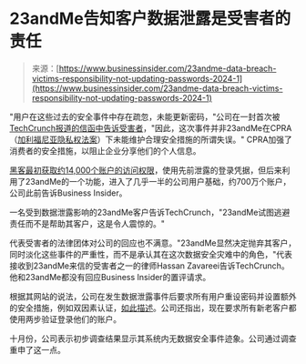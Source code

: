 <!--yml

category: 未分类

date: 2024-05-27 15:05:40

-->

# 23andMe告知客户数据泄露是受害者的责任

> 来源：[https://www.businessinsider.com/23andme-data-breach-victims-responsibility-not-updating-passwords-2024-1](https://www.businessinsider.com/23andme-data-breach-victims-responsibility-not-updating-passwords-2024-1)

"用户在这些过去的安全事件中存在疏忽，未能更新密码，"公司在一封首次被[TechCrunch报道的信函中告诉受害者](https://techcrunch.com/2024/01/03/23andme-tells-victims-its-their-fault-that-their-data-was-breached/)，"因此，这次事件并非23andMe在CPRA（[加利福尼亚隐私权法案](https://www.businessinsider.com/prop-24-privacy-california-data-tracking-facebook-google-2020-11)）下未能维护合理安全措施的所谓失误。" CPRA加强了消费者的安全措施，以阻止企业分享他们的个人信息。

[黑客最初获取约14,000个账户的访问权限](https://www.businessinsider.com/23and-me-hack-data-breach-personal-data-2023-12)，使用先前泄露的登录凭据，但后来利用了23andMe的一个功能，进入了几乎一半的公司用户基础，约700万个账户，公司此前告诉Business Insider。

一名受到数据泄露影响的23andMe客户告诉TechCrunch，"23andMe试图逃避责任而不是帮助其客户，这是令人震惊的。"

代表受害者的法律团体对公司的回应也不满意。"23andMe显然决定抛弃其客户，同时淡化这些事件的严重性，而不是承认其在这次数据安全灾难中的角色，"代表接收到23andMe来信的受害者之一的律师Hassan Zavareei告诉TechCrunch。他和23andMe都没有回应Business Insider的置评请求。

根据其网站的说法，公司在发生数据泄露事件后要求所有用户重设密码并设置额外的安全措施，例如双因素认证，[如此描述](https://blog.23andme.com/articles/addressing-data-security-concerns)。公司还指出，现在要求所有新老客户都使用两步验证登录他们的账户。

十月份，公司表示初步调查结果显示其系统内无数据安全事件迹象。公司通过调查重申了这一点。
